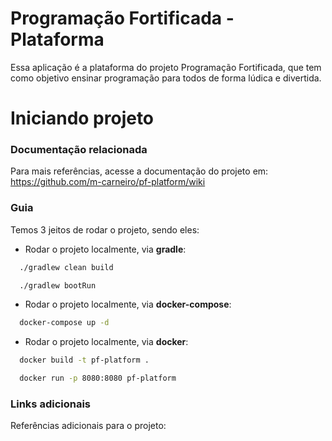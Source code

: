 # Programação Fortificada - Plataforma
Essa aplicação é a plataforma do projeto Programação Fortificada, que tem como objetivo ensinar programação para todos de forma lúdica e divertida.

# Iniciando projeto

### Documentação relacionada
Para mais referências, acesse a documentação do projeto em: https://github.com/m-carneiro/pf-platform/wiki

### Guia
Temos 3 jeitos de rodar o projeto, sendo eles:
* Rodar o projeto localmente, via **gradle**: 
```bash 
  ./gradlew clean build 
```
```bash 
  ./gradlew bootRun
```
* Rodar o projeto localmente, via **docker-compose**: 
```bash 
  docker-compose up -d
```

* Rodar o projeto localmente, via **docker**: 
```bash 
  docker build -t pf-platform .
```
```bash 
  docker run -p 8080:8080 pf-platform
```

### Links adicionais
Referências adicionais para o projeto:


